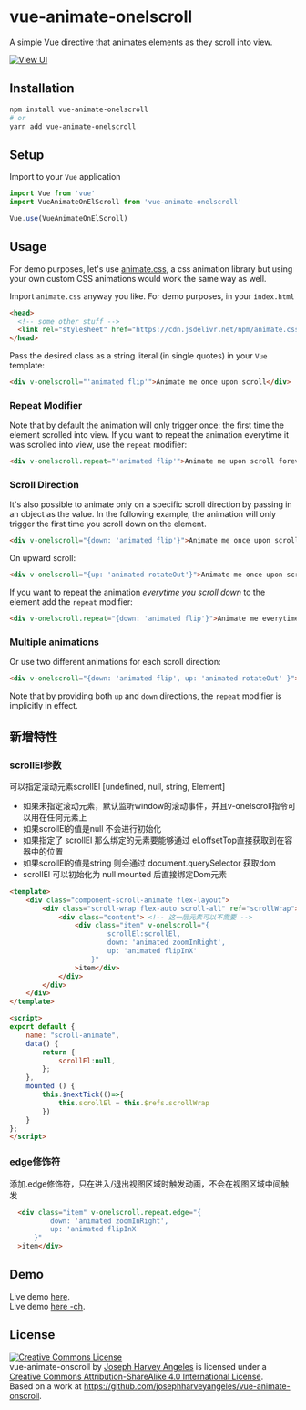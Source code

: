 # vue-animate-onelscroll
A simple Vue directive that animates elements as they scroll into view.

[![View UI](https://img.shields.io/npm/v/vue-animate-onelscroll.svg?style=flat)](https://www.npmjs.org/package/vue-animate-onelscroll)

## Installation

```sh
npm install vue-animate-onelscroll
# or
yarn add vue-animate-onelscroll
```

## Setup
Import to your `Vue` application
```javascript
import Vue from 'vue'
import VueAnimateOnElScroll from 'vue-animate-onelscroll'

Vue.use(VueAnimateOnElScroll)
```

## Usage
For demo purposes, let's use [animate.css](https://daneden.github.io/animate.css/),
a css animation library but using your own custom CSS animations would work the same way as well.

Import `animate.css` anyway you like. For demo purposes, in your `index.html`
```html
<head>
  <!-- some other stuff -->
  <link rel="stylesheet" href="https://cdn.jsdelivr.net/npm/animate.css@3.5.2/animate.min.css">
</head>
```

Pass the desired class as a string literal (in single quotes) in your `Vue` template:
```html
<div v-onelscroll="'animated flip'">Animate me once upon scroll</div>
```

### Repeat Modifier
Note that by default the animation will only trigger once: the first time the element scrolled into view. If you want to repeat the animation everytime it was scrolled into view, use the `repeat` modifier:
```html
<div v-onelscroll.repeat="'animated flip'">Animate me upon scroll forever</div>
```

### Scroll Direction
It's also possible to animate only on a specific scroll direction by passing in an object as the value. In the following example, the animation will only trigger the first time you scroll down on the element.

```html
<div v-onelscroll="{down: 'animated flip'}">Animate me once upon scroll down</div>
```
On upward scroll:
```html
<div v-onelscroll="{up: 'animated rotateOut'}">Animate me once upon scroll up</div>
```

If you want to repeat the animation *everytime you scroll down* to the element add the `repeat` modifier:

```html
<div v-onelscroll.repeat="{down: 'animated flip'}">Animate me everytime you scroll down on me</div>
```

### Multiple animations
Or use two different animations for each scroll direction:
```html
<div v-onelscroll="{down: 'animated flip', up: 'animated rotateOut' }">Animate me upon scroll forever</div>
```
Note that by providing both `up` and `down` directions, the `repeat` modifier is implicitly in effect.

## 新增特性
### scrollEl参数
可以指定滚动元素scrollEl \[undefined, null, string, Element\]  
- 如果未指定滚动元素，默认监听window的滚动事件，并且v-onelscroll指令可以用在任何元素上
- 如果scrollEl的值是null 不会进行初始化
- 如果指定了 scrollEl 那么绑定的元素要能够通过 el.offsetTop直接获取到在容器中的位置
- 如果scrollEl的值是string 则会通过 document.querySelector 获取dom
- scrollEl 可以初始化为 null mounted 后直接绑定Dom元素

```html
<template>
    <div class="component-scroll-animate flex-layout">
        <div class="scroll-wrap flex-auto scroll-all" ref="scrollWrap">
            <div class="content"> <!-- 这一层元素可以不需要 -->
                <div class="item" v-onelscroll="{
                        scrollEl:scrollEl, 
                        down: 'animated zoomInRight', 
                        up: 'animated flipInX' 
                    }"
                >item</div>
            </div>
        </div>
    </div>
</template>

<script>
export default {
    name: "scroll-animate",
    data() {
        return {
            scrollEl:null,
        };
    },
    mounted () {
        this.$nextTick(()=>{
            this.scrollEl = this.$refs.scrollWrap
        })
    }
};
</script>

```

### edge修饰符

添加.edge修饰符，只在进入/退出视图区域时触发动画，不会在视图区域中间触发
```html
  <div class="item" v-onelscroll.repeat.edge="{
          down: 'animated zoomInRight', 
          up: 'animated flipInX' 
      }"
  >item</div>
```

## Demo

Live demo [here](https://thetime50.github.io/front-laboratory/laboratory/dist/index.html#/animation/scroll-animate).  
Live demo [here -ch](http://thetime50.com/front-laboratory/laboratory/dist/index.html#/animation/scroll-animate).

## License

<a rel="license" href="http://creativecommons.org/licenses/by-sa/4.0/"><img alt="Creative Commons License" style="border-width:0" src="https://i.creativecommons.org/l/by-sa/4.0/88x31.png" /></a><br /><span xmlns:dct="http://purl.org/dc/terms/" href="http://purl.org/dc/dcmitype/Text" property="dct:title" rel="dct:type">vue-animate-onscroll</span> by <a xmlns:cc="http://creativecommons.org/ns#" href="www.josephharveyangeles.com" property="cc:attributionName" rel="cc:attributionURL">Joseph Harvey Angeles</a> is licensed under a <a rel="license" href="http://creativecommons.org/licenses/by-sa/4.0/">Creative Commons Attribution-ShareAlike 4.0 International License</a>.<br />Based on a work at <a xmlns:dct="http://purl.org/dc/terms/" href="https://github.com/josephharveyangeles/vue-animate-onscroll" rel="dct:source">https://github.com/josephharveyangeles/vue-animate-onscroll</a>.